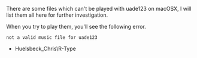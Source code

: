 There are some files which can't be played with uade123 on macOSX, I will list them all here for further investigation.

When you try to play them, you'll see the following error.
```
not a valid music file for uade123
```

* Huelsbeck_Chris\R-Type
